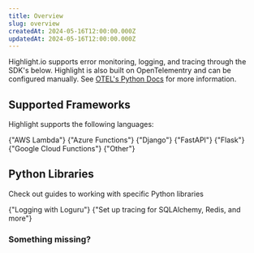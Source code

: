 ```yaml
---
title: Overview
slug: overview
createdAt: 2024-05-16T12:00:00.000Z
updatedAt: 2024-05-16T12:00:00.000Z
---
```


Highlight.io supports error monitoring, logging, and tracing through the SDK's below. Highlight is also
built on OpenTelementry and can be configured manually. See [OTEL's Python Docs](https://opentelemetry.io/docs/languages/python/)
for more information.

## Supported Frameworks

Highlight supports the following languages:

<DocsCardGroup>
    <DocsCard title="AWS Lambda" href="./aws-lambda">
        {"AWS Lambda"}
    </DocsCard>
    <DocsCard title="Azure Functions" href="./azure-functions">
        {"Azure Functions"}
    </DocsCard>
    <DocsCard title="Django" href="./django">
        {"Django"}
    </DocsCard>
    <DocsCard title="FastAPI" href="./fastapi">
        {"FastAPI"}
    </DocsCard>
    <DocsCard title="Flask" href="./flask">
        {"Flask"}
    </DocsCard>
    <DocsCard title="Google Cloud Functions" href="./google-cloud-functions">
        {"Google Cloud Functions"}
    </DocsCard>
    <DocsCard title="Other" href="./other">
        {"Other"}
    </DocsCard>
</DocsCardGroup>

## Python Libraries

Check out guides to working with specific Python libraries

<DocsCardGroup>
    <DocsCard title="Loguru" href="./libraries/loguru">
        {"Logging with Loguru"}
    </DocsCard>
    <DocsCard title="Tracing" href="./libraries/tracing">
        {"Set up tracing for SQLAlchemy, Redis, and more"}
    </DocsCard>
</DocsCardGroup>

### Something missing?

<MissingFrameworkCopy/>